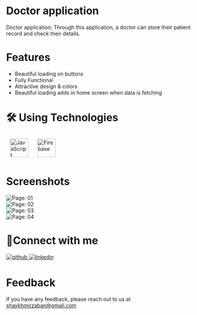 # **Doctor application**  
Doctor application: Through this application, a doctor can store their patient record and check their details.  
  

# **Features**  

- Beautiful loading on buttons  
- Fully Functional  
- Attractive design & colors  
- Beautiful loading adds in home screen when data is fetching  

# **🛠️ Using Technologies**  
<div align="left">  
<a href="https://www.javascript.com/" target="_blank"><img style="margin: 10px" src="https://profilinator.rishav.dev/skills-assets/javascript-original.svg" alt="JavaScript" height="50" /></a>  
<a href="https://firebase.google.com/" target="_blank"><img style="margin: 10px" src="https://profilinator.rishav.dev/skills-assets/firebase.png" alt="Firebase" height="50" /></a>  
</div>  

# **Screenshots**  
![Page: 01](https://github.com/shaykhmirzaban/Doctor_Application/blob/main/screenshot-1672039157413.png?raw=true)  
![Page: 02](https://github.com/shaykhmirzaban/Doctor_Application/blob/main/screenshot-1672039425101.png?raw=true)  
![Page: 03](https://github.com/shaykhmirzaban/Doctor_Application/blob/main/screenshot-1672039445908.png?raw=true)  
![Page: 04](https://github.com/shaykhmirzaban/Doctor_Application/blob/main/screenshot-1672039458988.png?raw=true)  
  

# **🔗Connect with me**  
<a href="https://github.com/https://github.com/shaykhmirzaban" target="_blank">
<img src=https://img.shields.io/badge/github-%2324292e.svg?&style=for-the-badge&logo=github&logoColor=white alt=github style="margin-bottom: 5px;" />
</a>
<a href="https://linkedin.com/in/https://www.linkedin.com/in/shaykh-mirzaban-7b51651a5/" target="_blank">
<img src=https://img.shields.io/badge/linkedin-%231E77B5.svg?&style=for-the-badge&logo=linkedin&logoColor=white alt=linkedin style="margin-bottom: 5px;" />
</a>  
  

# **Feedback**  
If you have any feedback, please reach out to us at  
shaykhmirzaban@gmail.com  

<br />
